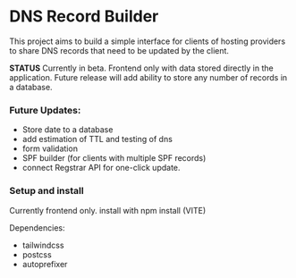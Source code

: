 # DNS Record Builder

This project aims to build a simple interface for clients of hosting providers to share DNS records that need to be updated by the client.  

**STATUS**
Currently in beta.  Frontend only with data stored directly in the application.  Future release will add ability to store any number of records in a database.

### Future Updates:

- Store date to a database
- add estimation of TTL and testing of dns
- form validation
- SPF builder (for clients with multiple SPF records)
- connect Regstrar API for one-click update.

### Setup and install

Currently frontend only.
install with npm install (VITE)

Dependencies:
- tailwindcss
- postcss
- autoprefixer